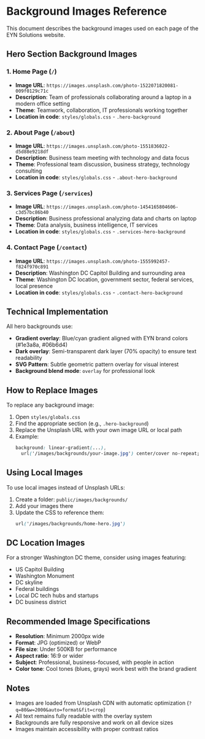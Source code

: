 # Background Images Reference

This document describes the background images used on each page of the EYN Solutions website.

## Hero Section Background Images

### 1. **Home Page** (`/`)
- **Image URL**: `https://images.unsplash.com/photo-1522071820081-009f0129c71c`
- **Description**: Team of professionals collaborating around a laptop in a modern office setting
- **Theme**: Teamwork, collaboration, IT professionals working together
- **Location in code**: `styles/globals.css` - `.hero-background`

### 2. **About Page** (`/about`)
- **Image URL**: `https://images.unsplash.com/photo-1551836022-d5d88e9218df`
- **Description**: Business team meeting with technology and data focus
- **Theme**: Professional team discussion, business strategy, technology consulting
- **Location in code**: `styles/globals.css` - `.about-hero-background`

### 3. **Services Page** (`/services`)
- **Image URL**: `https://images.unsplash.com/photo-1454165804606-c3d57bc86b40`
- **Description**: Business professional analyzing data and charts on laptop
- **Theme**: Data analysis, business intelligence, IT services
- **Location in code**: `styles/globals.css` - `.services-hero-background`

### 4. **Contact Page** (`/contact`)
- **Image URL**: `https://images.unsplash.com/photo-1555992457-f824f970c891`
- **Description**: Washington DC Capitol Building and surrounding area
- **Theme**: Washington DC location, government sector, federal services, local presence
- **Location in code**: `styles/globals.css` - `.contact-hero-background`

## Technical Implementation

All hero backgrounds use:
- **Gradient overlay**: Blue/cyan gradient aligned with EYN brand colors (#1e3a8a, #06b6d4)
- **Dark overlay**: Semi-transparent dark layer (70% opacity) to ensure text readability
- **SVG Pattern**: Subtle geometric pattern overlay for visual interest
- **Background blend mode**: `overlay` for professional look

## How to Replace Images

To replace any background image:

1. Open `styles/globals.css`
2. Find the appropriate section (e.g., `.hero-background`)
3. Replace the Unsplash URL with your own image URL or local path
4. Example:
   ```css
   background: linear-gradient(...),
     url('/images/backgrounds/your-image.jpg') center/cover no-repeat;
   ```

## Using Local Images

To use local images instead of Unsplash URLs:

1. Create a folder: `public/images/backgrounds/`
2. Add your images there
3. Update the CSS to reference them:
   ```css
   url('/images/backgrounds/home-hero.jpg')
   ```

## DC Location Images

For a stronger Washington DC theme, consider using images featuring:
- US Capitol Building
- Washington Monument
- DC skyline
- Federal buildings
- Local DC tech hubs and startups
- DC business district

## Recommended Image Specifications

- **Resolution**: Minimum 2000px wide
- **Format**: JPG (optimized) or WebP
- **File size**: Under 500KB for performance
- **Aspect ratio**: 16:9 or wider
- **Subject**: Professional, business-focused, with people in action
- **Color tone**: Cool tones (blues, grays) work best with the brand gradient

## Notes

- Images are loaded from Unsplash CDN with automatic optimization (`?q=80&w=2000&auto=format&fit=crop`)
- All text remains fully readable with the overlay system
- Backgrounds are fully responsive and work on all device sizes
- Images maintain accessibility with proper contrast ratios
